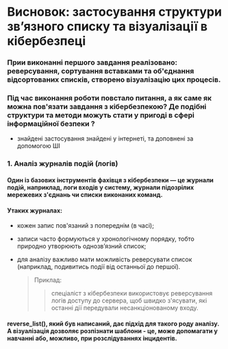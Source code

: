 <!-- зроблено самостійно у зв'зку з необхідністю поглиблення знать у майбутній професії -->

# Висновок: застосування структури зв’язного списку та візуалізації в кібербезпеці

### Прии виконанні першого завдання реалізовано: реверсування, сортування вставками та об'єднання відсортованих списків, створено візуалізацію цих процесів. 

### Під час виконання роботи повстало питання, а як саме як можна пов'язати завдання з кібербезпекою? Де подібні структури та методи можуть стати у пригоді в сфері інформаційної безпеки ?

* знайдені застосування знайдені у інтернеті, та доповнені за допомогою ШІ


### 1. Аналіз журналів подій (логів)

#### Один із базових інструментів фахівця з кібербезпеки — це журнали подій, наприклад, логи входів у систему, журнали підозрілих мережевих з'єднань чи списки виконаних команд.

#### Утаких журналах:
 - кожен запис пов'язаний з попереднім (в часі);
 - записи часто формуються у хронологічному порядку, тобто природно утворюють однозв’язний список;
 - для аналізу важливо мати можливість реверсувати список (наприклад, подивитись події від останньої до першої).


    > Приклад:
    >> спеціаліст з кібербезпеки використовує реверсування логів доступу до сервера, щоб швидко з'ясувати, які останні дії передували несанкціонованому входу.

#### reverse_list(), який був написаний,  дає підхід для такого роду аналізу. А візуалізація дозволяє розпізнати шаблони - це, може допомагати у навчанні або, можливо, при розслідуваннях інцидентів.



